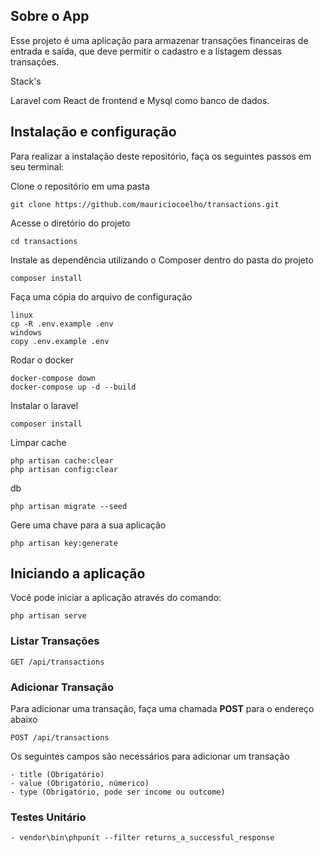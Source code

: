## Sobre o App
Esse projeto é uma aplicação para armazenar transações financeiras de entrada e saída, que deve permitir o cadastro e a listagem dessas transações.

Stack's

Laravel com React de frontend e Mysql como banco de dados.


## Instalação e configuração
Para realizar a instalação deste repositório, faça os seguintes passos em seu terminal:

Clone o repositório em uma pasta  
```
git clone https://github.com/mauriciocoelho/transactions.git
```

Acesse o diretório do projeto
```
cd transactions
```

Instale as dependência utilizando o Composer dentro do pasta do projeto  
```
composer install
```

Faça uma cópia do arquivo de configuração  
```
linux
cp -R .env.example .env
windows
copy .env.example .env
```

Rodar o docker
```
docker-compose down
docker-compose up -d --build
```

Instalar o laravel
```
composer install
```

Limpar cache
```
php artisan cache:clear
php artisan config:clear
```

db
```
php artisan migrate --seed
```

Gere uma chave para a sua aplicação  
```
php artisan key:generate
```

## Iniciando a aplicação
Você pode iniciar a aplicação através do comando:  
```
php artisan serve
```
### Listar Transações
```
GET /api/transactions
```
### Adicionar Transação
Para adicionar uma transação, faça uma chamada **POST** para o endereço abaixo  
```
POST /api/transactions
```
Os seguintes campos são necessários para adicionar um transação
```
- title (Obrigatório)
- value (Obrigatório, númerico)
- type (Obrigatório, pode ser income ou outcome)
```

### Testes Unitário
```
- vendor\bin\phpunit --filter returns_a_successful_response
```
